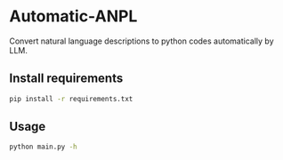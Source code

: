 # Automatic-ANPL

Convert natural language descriptions to python codes automatically by LLM.      

## Install requirements

```bash
pip install -r requirements.txt
```

## Usage

```bash
python main.py -h
```
